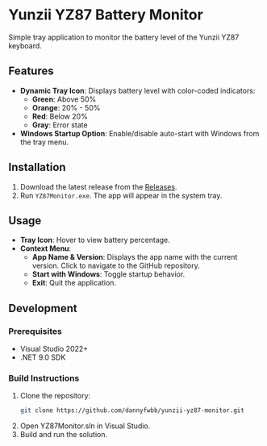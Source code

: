# Yunzii YZ87 Battery Monitor

Simple tray application to monitor the battery level of the Yunzii YZ87 keyboard.

## Features
- **Dynamic Tray Icon**: Displays battery level with color-coded indicators:
  - **Green**: Above 50%
  - **Orange**: 20% - 50%
  - **Red**: Below 20%
  - **Gray**: Error state
- **Windows Startup Option**: Enable/disable auto-start with Windows from the tray menu.

## Installation
1. Download the latest release from the [Releases](https://github.com/dannyfwbb/yunzii-yz87-monitor/releases).
2. Run `YZ87Monitor.exe`. The app will appear in the system tray.

## Usage
- **Tray Icon**: Hover to view battery percentage.
- **Context Menu**:
  - **App Name & Version**: Displays the app name with the current version. Click to navigate to the GitHub repository.
  - **Start with Windows**: Toggle startup behavior.
  - **Exit**: Quit the application.

## Development
### Prerequisites
- Visual Studio 2022+
- .NET 9.0 SDK

### Build Instructions
1. Clone the repository:
   ```bash
   git clone https://github.com/dannyfwbb/yunzii-yz87-monitor.git
2. Open YZ87Monitor.sln in Visual Studio.
3. Build and run the solution.
